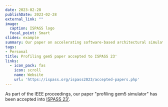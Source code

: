```yaml
---
date: 2023-02-28
publishDate: 2023-02-28
external_link: ""
image:
  caption: ISPASS logo
  focal_point: Smart
slides: example
summary: Our paper on accelerating software-based architectural simulator has been accepted into ISPASS 2023.
tags:
- Personal
title: Profiling gem5 paper accepted to ISPASS 23'
links:
  - icon_pack: fas
    icon: scroll
    name: Website
    url: 'https://ispass.org/ispass2023/accepted-papers.php'
---
```

As part of the IEEE proceedings, our paper "profiling gem5 simulator" has been accepted into [ISPASS 23'](https://ispass.org/ispass2023/accepted-papers).
